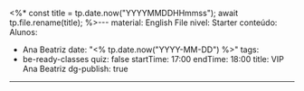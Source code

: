 <%*
const title = tp.date.now("YYYYMMDDHHmmss");
await tp.file.rename(title);
%>---
material: English File
nivel: Starter
conteúdo: 
Alunos:
  - Ana Beatriz
date: "<% tp.date.now("YYYY-MM-DD") %>"
tags:
  - be-ready-classes
quiz: false
startTime: 17:00
endTime: 18:00
title: VIP Ana Beatriz
dg-publish: true
---
